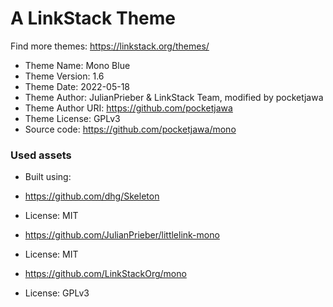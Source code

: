 # A LinkStack Theme

Find more themes: https://linkstack.org/themes/

* Theme Name: Mono Blue
* Theme Version: 1.6
* Theme Date: 2022-05-18
* Theme Author: JulianPrieber & LinkStack Team, modified by pocketjawa
* Theme Author URI: https://github.com/pocketjawa
* Theme License: GPLv3
* Source code: https://github.com/pocketjawa/mono

### Used assets

* Built using:
* https://github.com/dhg/Skeleton
* License: MIT

* https://github.com/JulianPrieber/littlelink-mono
* License: MIT

* https://github.com/LinkStackOrg/mono
* License: GPLv3

